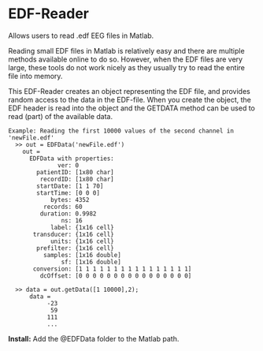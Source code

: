 EDF-Reader
==========

Allows users to read .edf EEG files in Matlab.

Reading small EDF files in Matlab is relatively easy and there are multiple methods available online to do so. However, when the EDF files are very large, these tools do not work nicely as they usually try to read the entire file into memory.

This EDF-Reader creates an object representing the EDF file, and provides random access to the data in the EDF-file. When you create the object, the EDF header is read into the object and the GETDATA method can be used to read (part) of the available data.

    Example: Reading the first 10000 values of the second channel in 'newFile.edf'
      >> out = EDFData('newFile.edf')
        out = 
          EDFData with properties:
                  ver: 0
            patientID: [1x80 char]
             recordID: [1x80 char]
            startDate: [1 1 70]
            startTime: [0 0 0]
                bytes: 4352
              records: 60
             duration: 0.9982
                   ns: 16
                label: {1x16 cell}
           transducer: {1x16 cell}
                units: {1x16 cell}
            prefilter: {1x16 cell}
              samples: [1x16 double]
                   sf: [1x16 double]
           conversion: [1 1 1 1 1 1 1 1 1 1 1 1 1 1 1 1]
             dcOffset: [0 0 0 0 0 0 0 0 0 0 0 0 0 0 0 0]
             
      >> data = out.getData([1 10000],2);
          data =
               -23
                59
               111
               ...
               
**Install:** 
Add the @EDFData folder to the Matlab path.
